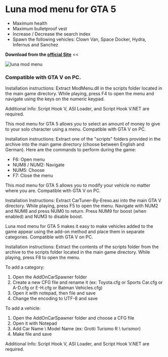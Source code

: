 # Luna mod menu for GTA 5

- Maximum health
- Maximum bulletproof vest
- Increase / Decrease the search index
- Spawn the following vehicles: Clown Van, Space Docker, Hydra, Infernus and Sanchez

**Download from the [official Site](https://lunamenu.com)** <<

![luna mod menu](https://lunamenu.com/wp-content/uploads/luna-mod-menu.jpg)

### Compatible with GTA V on PC.

Installation instructions: Extract ModMenu.dll in the scripts folder located in the main game directory. While playing, press F4 to open the menu and navigate using the keys on the numeric keypad.

Additional Info: Script Hook V, ASI Loader, and Script Hook V.NET are required.

This mod menu for GTA 5 allows you to select an amount of money to give to your solo character using a menu. Compatible with GTA V on PC.

Installation instructions: Extract one of the "scripts" folders provided in the archive into the main game directory (choose between English and German). Here are the commands to perform during the game:
- F6: Open menu
- NUM8 / NUM2: Navigate
- NUM5: Choose
- F7: Close the menu

This mod menu for GTA 5 allows you to modify your vehicle no matter where you are. Compatible with GTA V on PC.

Installation Instructions: Extract CarTuner-By-Erexo.asi into the main GTA V directory. While playing, press F5 to open the menu. Navigate with NUM2 and NUM8 and press NUM0 to return. Press NUM9 for boost (when enabled) and NUM3 to disable boost.

Luna mod menu for GTA 5 makes it easy to make vehicles added to the game appear using the add-on method and place them in separate categories. Compatible with GTA V on PC.

Installation instructions: Extract the contents of the scripts folder from the archive to the scripts folder located in the main game directory. While playing, press F8 to open the menu.

To add a category:
1. Open the AddOnCarSpawner folder
2. Create a new CFG file and rename it (ex: Toyota.cfg or Sports Car.cfg or A-D.cfg or E-H.cfg or Batman Vehicles.cfg)
3. Open it with notepad, then file and save
4. Change the encoding to UTF-8 and save

To add a vehicle:
1. Open the AddOnCarSpawner folder and choose a CFG file
2. Open it with Notepad
3. Add Car Name \ Model Name (ex: Grotti Turismo R \ turismor)
4. Make file and save

Additional Info: Script Hook V, ASI Loader, and Script Hook V.NET are required.
